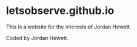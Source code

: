 # letsobserve.github.io

This is a website for the interests of Jordan Hewett.

Coded by Jordan Hewett.

